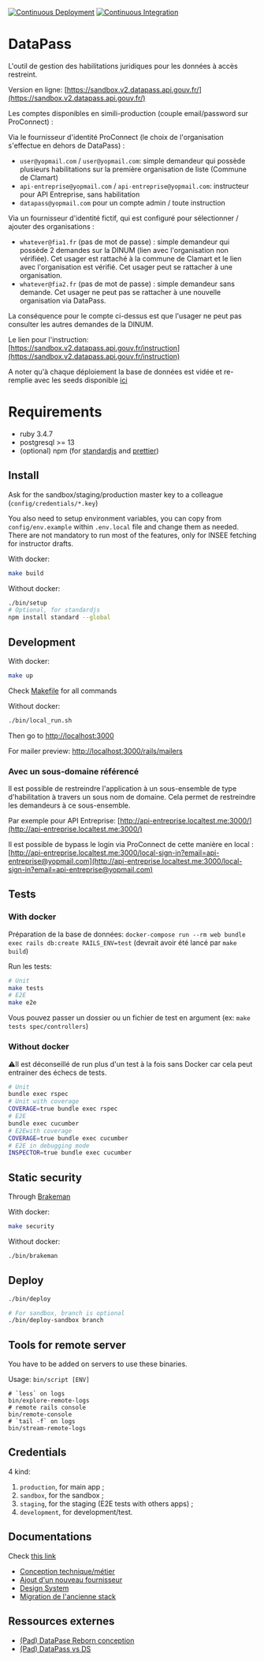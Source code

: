 [![Continuous Deployment](https://github.com/etalab/data_pass/actions/workflows/continuous-deployment.yaml/badge.svg)](https://github.com/etalab/data_pass/actions/workflows/continuous-deployment.yaml)
[![Continuous Integration](https://github.com/etalab/data_pass/actions/workflows/test.yaml/badge.svg)](https://github.com/etalab/data_pass/actions/workflows/test.yaml)

# DataPass

L'outil de gestion des habilitations juridiques pour les données à accès restreint.

Version en ligne:
[https://sandbox.v2.datapass.api.gouv.fr/](https://sandbox.v2.datapass.api.gouv.fr/)

Les comptes disponibles en simili-production (couple email/password sur
ProConnect) :

Via le fournisseur d'identité ProConnect (le choix de l'organisation s'effectue
en dehors de DataPass) :

- `user@yopmail.com` / `user@yopmail.com`: simple demandeur qui possède
  plusieurs habilitations sur
  la première organisation de liste (Commune de Clamart)
- `api-entreprise@yopmail.com` / `api-entreprise@yopmail.com`: instructeur pour
  API Entreprise, sans habilitation
- `datapass@yopmail.com` pour un compte admin / toute instruction

Via un fournisseur d'identité fictif, qui est configuré pour sélectionner /
ajouter des organisations :

- `whatever@fia1.fr` (pas de mot de passe) : simple demandeur qui possède 2
    demandes sur la DINUM (lien avec l'organisation non vérifiée). Cet usager
    est rattaché à la commune de Clamart et le lien avec l'organisation est
    vérifié. Cet usager peut se rattacher à une organisation.
- `whatever@fia2.fr` (pas de mot de passe) : simple demandeur sans demande.
  Cet usager ne peut pas se rattacher à une nouvelle organisation via DataPass.

La conséquence pour le compte ci-dessus est que l'usager ne peut pas consulter
les autres demandes de la DINUM.

Le lien pour l'instruction: [https://sandbox.v2.datapass.api.gouv.fr/instruction](https://sandbox.v2.datapass.api.gouv.fr/instruction)

A noter qu'à chaque déploiement la base de données est vidée et re-remplie avec
les seeds disponible [ici](app/lib/seeds.rb)

# Requirements

- ruby 3.4.7
- postgresql >= 13
- (optional) npm (for [standardjs](https://standardjs.com/) and [prettier](https://prettier.io/))

## Install

Ask for the sandbox/staging/production master key to a colleague
(`config/credentials/*.key`)

You also need to setup environment variables, you can copy from
`config/env.example` within `.env.local` file and change them as needed.
There are not mandatory to run most of the features, only for INSEE fetching
for instructor drafts.

With docker:

```sh
make build
```

Without docker:

```sh
./bin/setup
# Optional, for standardjs
npm install standard --global
```

## Development

With docker:

```sh
make up
```

Check [Makefile](Makefile) for all commands

Without docker:

```sh
./bin/local_run.sh
```

Then go to [http://localhost:3000](http://localhost:3000)

For mailer preview: [http://localhost:3000/rails/mailers](http://localhost:3000/rails/mailers)

### Avec un sous-domaine référencé

Il est possible de restreindre l'application à un sous-ensemble de type
d'habilitation à travers un sous nom de domaine. Cela permet de restreindre les
demandeurs à ce sous-ensemble.

Par exemple pour API Entreprise: [http://api-entreprise.localtest.me:3000/](http://api-entreprise.localtest.me:3000/)

Il est possible de bypass le login via ProConnect de cette manière en local :
[http://api-entreprise.localtest.me:3000/local-sign-in?email=api-entreprise@yopmail.com](http://api-entreprise.localtest.me:3000/local-sign-in?email=api-entreprise@yopmail.com)

## Tests

### With docker

Préparation de la base de données: `docker-compose run --rm web bundle exec rails db:create RAILS_ENV=test` (devrait avoir été lancé par `make build`)

Run les tests:

```sh
# Unit
make tests
# E2E
make e2e
```

Vous pouvez passer un dossier ou un fichier de test en argument (ex: `make tests spec/controllers`)

### Without docker

⚠️Il est déconseillé de run plus d'un test à la fois sans Docker car cela peut entrainer des échecs de tests.

```sh
# Unit
bundle exec rspec
# Unit with coverage
COVERAGE=true bundle exec rspec
# E2E
bundle exec cucumber
# E2Ewith coverage
COVERAGE=true bundle exec cucumber
# E2E in debugging mode
INSPECTOR=true bundle exec cucumber
```

## Static security

Through [Brakeman](https://github.com/presidentbeef/brakeman)

With docker:

```sh
make security
```

Without docker:

```sh
./bin/brakeman
```

## Deploy

```sh
./bin/deploy

# For sandbox, branch is optional
./bin/deploy-sandbox branch
```

## Tools for remote server

You have to be added on servers to use these binaries.

Usage: `bin/script [ENV]`

```
# `less` on logs
bin/explore-remote-logs
# remote rails console
bin/remote-console
# `tail -f` on logs
bin/stream-remote-logs
```

## Credentials

4 kind:

1. `production`, for main app ;
2. `sandbox`, for the sandbox ;
3. `staging`, for the staging (E2E tests with others apps) ;
4. `development`, for development/test.

## Documentations

Check [this link](./docs/README.md)

- [Conception technique/métier](./docs/conception.md)
- [Ajout d'un nouveau fournisseur](./docs/new_provider.md)
- [Design System](./docs/design.md)
- [Migration de l'ancienne stack](./app/migration/)

## Ressources externes

- [(Pad) DataPase Reborn conception](https://pad.incubateur.net/laoh-IYETHyUfzUvK7Mjmw?both)
- [(Pad) DataPass vs DS](https://pad.incubateur.net/KXZUoUBiQhqs6WwPUWGWLA?both)
